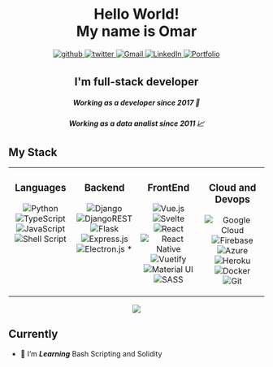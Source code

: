 

<div align="center">
<h1> Hello World! <br> My name is Omar </h1>
</div>  


<div align="center">
<a href="https://github.com/chamartin3" target="_blank">
<img src=https://img.shields.io/badge/github-%2324292e.svg?&style=for-the-badge&logo=github&logoColor=white alt=github style="margin-bottom: 5px;" />
</a>
<a href="https://twitter.com/omiengland" target="_blank">
<img src=https://img.shields.io/badge/twitter-%2300acee.svg?&style=for-the-badge&logo=twitter&logoColor=white alt=twitter style="margin-bottom: 5px;" />
</a>
<a href="mailto:omi.fullstack@gmail.com" target="_blank">
<img src=https://img.shields.io/badge/Gmail-D14836?style=for-the-badge&logo=gmail&logoColor=white alt=Gmail style="margin-bottom: 5px;" />
</a> 
<a href="https://www.linkedin.com/in/ogespana/" target="_blank">
<img src=https://img.shields.io/badge/linkedin-%230077B5.svg?style=for-the-badge&logo=linkedin&logoColor=white alt=LinkedIn style="margin-bottom: 5px;" />
</a> <a href="https://omicv-4db8f.web.app/" target="_blank">
<img src=https://img.shields.io/badge/Portfolio-%230077B5.svg?color=purple&style=for-the-badge alt=Portfolio style="margin-bottom: 5px;"  />
</a> 
</div>  



<div align="center">
<h2>  I'm full-stack developer </h2>
<h5> Working as a developer since 2017 🚀 </h5>
<h5> Working as a data analist since 2011 📈 </h5>
</div>  






## My Stack
<table><tr><td valign="top"width="25%"><div align="center">

### Languages
![Python](https://img.shields.io/badge/python-3670A0?style=for-the-badge&logo=python&logoColor=ffdd54) 
![TypeScript](https://img.shields.io/badge/typescript-%23007ACC.svg?style=for-the-badge&logo=typescript&logoColor=white)
![JavaScript](https://img.shields.io/badge/javascript-%23323330.svg?style=for-the-badge&logo=javascript&logoColor=black&color=gold)
![Shell Script](https://img.shields.io/badge/shell_script-%23121011.svg?style=for-the-badge&logo=gnu-bash&logoColor=white)

</div>  
</td><td valign="top" halign="center" width="25%"><div align="center">

### Backend
![Django](https://img.shields.io/badge/django-%23092E20.svg?style=for-the-badge&logo=django&logoColor=white)
![DjangoREST](https://img.shields.io/badge/DJANGO-REST-ff1709?style=for-the-badge&logo=django&logoColor=white&color=ff1709&labelColor=gray)
![Flask](https://img.shields.io/badge/flask-%23000.svg?style=for-the-badge&logo=flask&logoColor=white)
![Express.js](https://img.shields.io/badge/express.js-%23404d59.svg?style=for-the-badge&logo=express&logoColor=%2361DAFB)
![Electron.js](https://img.shields.io/badge/Electron-191970?style=for-the-badge&logo=Electron&logoColor=white) *
</div>  
</td><td valign="top" halign="center" width="25%"><div align="center">

### FrontEnd
![Vue.js](https://img.shields.io/badge/vuejs-%2335495e.svg?style=for-the-badge&logo=vuedotjs&logoColor=%234FC08D)
![Svelte](https://img.shields.io/badge/svelte-%23f1413d.svg?style=for-the-badge&logo=svelte&logoColor=white)
![React](https://img.shields.io/badge/react-%2320232a.svg?style=for-the-badge&logo=react&logoColor=%2361DAFB)
![React Native](https://img.shields.io/badge/react_native-%2320232a.svg?style=for-the-badge&logo=react&logoColor=%2361DAFB)
![Vuetify](https://img.shields.io/badge/Vuetify-1867C0?style=for-the-badge&logo=vuetify&logoColor=AEDDFF)
![Material UI](https://img.shields.io/badge/materialui-%230081CB.svg?style=for-the-badge&logo=material-ui&logoColor=white)
![SASS](https://img.shields.io/badge/SASS-hotpink.svg?style=for-the-badge&logo=SASS&logoColor=white)
</div>  

</td><td valign="top" halign="center" width="25%"><div align="center">

### Cloud and Devops
![Google Cloud](https://img.shields.io/badge/GoogleCloud-%234285F4.svg?style=for-the-badge&logo=google-cloud&logoColor=gold)
![Firebase](https://img.shields.io/badge/firebase-%23039BE5.svg?style=for-the-badge&logo=firebase)
![Azure](https://img.shields.io/badge/azure-%230072C6.svg?style=for-the-badge&logo=azure-devops&logoColor=white)
![Heroku](https://img.shields.io/badge/heroku-%23430098.svg?style=for-the-badge&logo=heroku&logoColor=white)
![Docker](https://img.shields.io/badge/docker-%230db7ed.svg?style=for-the-badge&logo=docker&logoColor=white)
![Git](https://img.shields.io/badge/git-%23F05033.svg?style=for-the-badge&logo=git&logoColor=white)
</div>  

</td></tr></table>

<div align="center"><img src="https://github-readme-stats.vercel.app/api/top-langs/?username=chamartin3&theme=prussian&layout=compact&hide_border=true&hide=php,html,hack&langs_count=10" align="center" /></div>  


## Currently
- 🌱 I’m ***Learning*** Bash Scripting and Solidity 

<br>

